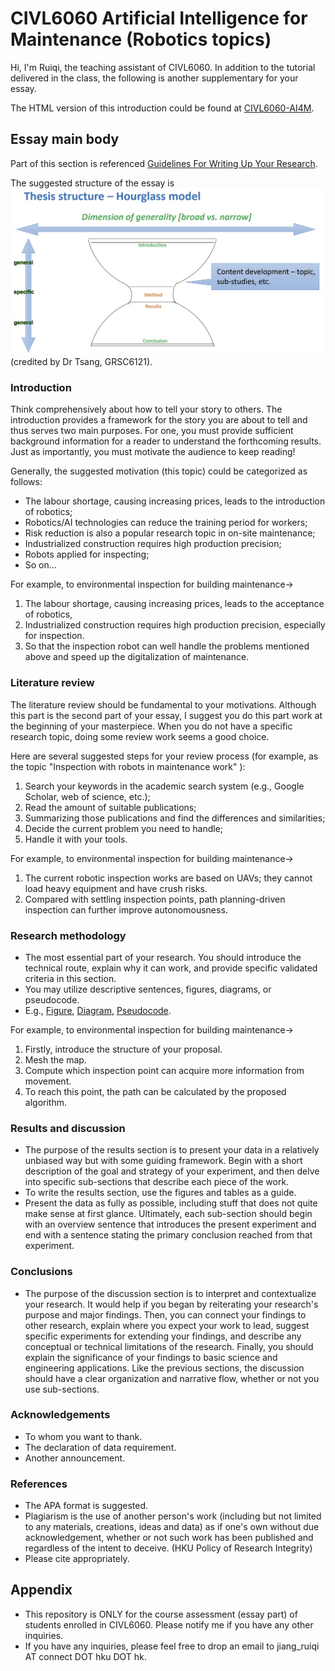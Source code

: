 # CIVL6060 Artificial Intelligence for Maintenance (Robotics topics)

Hi, I'm Ruiqi, the teaching assistant of CIVL6060. In addition to the tutorial delivered in the class, the following is another supplementary for your essay.

The HTML version of this introduction could be found at [CIVL6060-AI4M](https://richj233.github.io/CIVL6060_AI4Maintenance-Robotics/).

## Essay main body

Part of this section is referenced [Guidelines For Writing Up Your Research](https://ocw.mit.edu/courses/20-109-laboratory-fundamentals-in-biological-engineering-spring-2010/pages/assignments/guidelines-for-writing-up-your-research/#Introduction).

The suggested structure of the essay is
![Hourglass model](./Figs/Fig4.png) (credited by Dr Tsang, GRSC6121).

### Introduction

Think comprehensively about how to tell your story to others. 
The introduction provides a framework for the story you are about to tell and thus serves two main purposes. 
For one, you must provide sufficient background information for a reader to understand the forthcoming results. 
Just as importantly, you must motivate the audience to keep reading!

Generally, the suggested motivation (this topic) could be categorized as follows:

- The labour shortage, causing increasing prices, leads to the introduction of robotics;
- Robotics/AI technologies can reduce the training period for workers;
- Risk reduction is also a popular research topic in on-site maintenance;
- Industrialized construction requires high production precision;
- Robots applied for inspecting;
- So on...

For example, to environmental inspection for building maintenance->

1. The labour shortage, causing increasing prices, leads to the acceptance of robotics,
2. Industrialized construction requires high production precision, especially for inspection.
3. So that the inspection robot can well handle the problems mentioned above and speed up the digitalization of maintenance.

### Literature review

The literature review should be fundamental to your motivations. Although this part is the second part of your essay, I suggest you do this part work at the beginning of your masterpiece. When you do not have a specific research topic, doing some review work seems a good choice.

Here are several suggested steps for your review process (for example, as the topic "Inspection with robots in maintenance work" ):
1. Search your keywords in the academic search system (e.g., Google Scholar, web of science, etc.);
2. Read the amount of suitable publications;
3. Summarizing those publications and find the differences and similarities;
4. Decide the current problem you need to handle;
5. Handle it with your tools.

For example, to environmental inspection for building maintenance->

1. The current robotic inspection works are based on UAVs; they cannot load heavy equipment and have crush risks.
2. Compared with settling inspection points, path planning-driven inspection can further improve autonomousness.

### Research methodology

- The most essential part of your research. You should introduce the technical route, explain why it can work, and provide specific validated criteria in this section.
- You may utilize descriptive sentences, figures, diagrams, or pseudocode.
- E.g., [Figure](./Figs/fig1.png), [Diagram](./Figs/fig2.gif), [Pseudocode](./Figs/fig3.png).

For example, to environmental inspection for building maintenance->

1. Firstly, introduce the structure of your proposal.
2. Mesh the map.
3. Compute which inspection point can acquire more information from movement.
4. To reach this point, the path can be calculated by the proposed algorithm.

### Results and discussion

- The purpose of the results section is to present your data in a relatively unbiased way but with some guiding framework. Begin with a short description of the goal and strategy of your experiment, and then delve into specific sub-sections that describe each piece of the work.
- To write the results section, use the figures and tables as a guide.
- Present the data as fully as possible, including stuff that does not quite make sense at first glance. Ultimately, each sub-section should begin with an overview sentence that introduces the present experiment and end with a sentence stating the primary conclusion reached from that experiment.

### Conclusions

- The purpose of the discussion section is to interpret and contextualize your research. It would help if you began by reiterating your research's purpose and major findings. Then, you can connect your findings to other research, explain where you expect your work to lead, suggest specific experiments for extending your findings, and describe any conceptual or technical limitations of the research. Finally, you should explain the significance of your findings to basic science and engineering applications. Like the previous sections, the discussion should have a clear organization and narrative flow, whether or not you use sub-sections.

### Acknowledgements

- To whom you want to thank.
- The declaration of data requirement.
- Another announcement.

### References

- The APA format is suggested.
- Plagiarism is the use of another person's work (including but not limited
to any materials, creations, ideas and data) as if one's own without due
acknowledgement, whether or not such work has been published and
regardless of the intent to deceive. (HKU Policy of Research Integrity)
- Please cite appropriately.

## Appendix

- This repository is ONLY for the course assessment (essay part) of students enrolled in CIVL6060. Please notify me if you have any other inquiries.
- If you have any inquiries, please feel free to drop an email to jiang_ruiqi AT connect DOT hku DOT hk.
